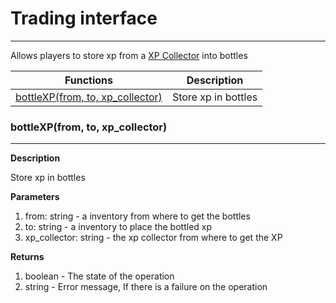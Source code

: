 # Trading interface
---

Allows players to store xp from a [XP Collector](xp-collector.md) into bottles

| Functions | Description |
| - | - |
| [bottleXP(from, to, xp_collector)](#bottlexpfrom-to-xp_collector) | Store xp in bottles |

### bottleXP(from, to, xp_collector)
---
**Description**

Store xp in bottles

**Parameters**

1. from: string - a inventory from where to get the bottles
2. to: string - a inventory to place the bottled xp
3. xp_collector: string - the xp collector from where to get the XP

**Returns**

1. boolean - The state of the operation
2. string - Error message, If there is a failure on the operation
